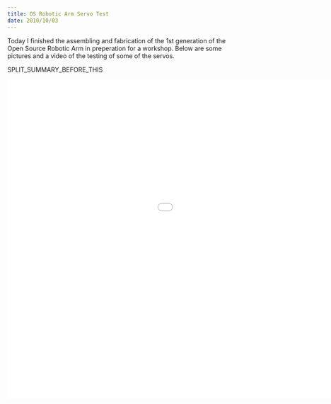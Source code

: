```yaml
---
title: OS Robotic Arm Servo Test
date: 2010/10/03
---
```


Today I finished the assembling and fabrication of the 1st generation of the Open Source Robotic Arm in preperation for a workshop. Below are some pictures and a video of the testing of some of the servos.


SPLIT\_SUMMARY\_BEFORE\_THIS

<div class="flex-video widescreen"><iframe width="1280" height="720" src="//www.youtube.com/embed/FZm_9zukeuE" frameborder="0" allowfullscreen></iframe></div>



